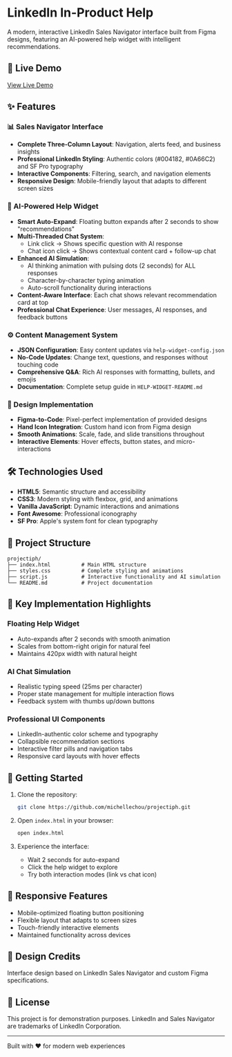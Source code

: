 # LinkedIn In-Product Help 

A modern, interactive LinkedIn Sales Navigator interface built from Figma designs, featuring an AI-powered help widget with intelligent recommendations.

## 🚀 Live Demo

[View Live Demo](https://michellechou.github.io/projectiph)

## ✨ Features

### 📊 Sales Navigator Interface
- **Complete Three-Column Layout**: Navigation, alerts feed, and business insights
- **Professional LinkedIn Styling**: Authentic colors (#004182, #0A66C2) and SF Pro typography
- **Interactive Components**: Filtering, search, and navigation elements
- **Responsive Design**: Mobile-friendly layout that adapts to different screen sizes

### 🤖 AI-Powered Help Widget
- **Smart Auto-Expand**: Floating button expands after 2 seconds to show "recommendations"
- **Multi-Threaded Chat System**: 
  - Link click → Shows specific question with AI response
  - Chat icon click → Shows contextual content card + follow-up chat
- **Enhanced AI Simulation**: 
  - AI thinking animation with pulsing dots (2 seconds) for ALL responses
  - Character-by-character typing animation
  - Auto-scroll functionality during interactions
- **Content-Aware Interface**: Each chat shows relevant recommendation card at top
- **Professional Chat Experience**: User messages, AI responses, and feedback buttons

### ⚙️ Content Management System
- **JSON Configuration**: Easy content updates via `help-widget-config.json`
- **No-Code Updates**: Change text, questions, and responses without touching code
- **Comprehensive Q&A**: Rich AI responses with formatting, bullets, and emojis
- **Documentation**: Complete setup guide in `HELP-WIDGET-README.md`

### 🎨 Design Implementation
- **Figma-to-Code**: Pixel-perfect implementation of provided designs
- **Hand Icon Integration**: Custom hand icon from Figma design
- **Smooth Animations**: Scale, fade, and slide transitions throughout
- **Interactive Elements**: Hover effects, button states, and micro-interactions

## 🛠 Technologies Used

- **HTML5**: Semantic structure and accessibility
- **CSS3**: Modern styling with flexbox, grid, and animations
- **Vanilla JavaScript**: Dynamic interactions and animations
- **Font Awesome**: Professional iconography
- **SF Pro**: Apple's system font for clean typography

## 📁 Project Structure

```
projectiph/
├── index.html          # Main HTML structure
├── styles.css          # Complete styling and animations
├── script.js           # Interactive functionality and AI simulation
└── README.md           # Project documentation
```

## 🎯 Key Implementation Highlights

### Floating Help Widget
- Auto-expands after 2 seconds with smooth animation
- Scales from bottom-right origin for natural feel
- Maintains 420px width with natural height

### AI Chat Simulation
- Realistic typing speed (25ms per character)
- Proper state management for multiple interaction flows
- Feedback system with thumbs up/down buttons

### Professional UI Components
- LinkedIn-authentic color scheme and typography
- Collapsible recommendation sections
- Interactive filter pills and navigation tabs
- Responsive card layouts with hover effects

## 🚀 Getting Started

1. Clone the repository:
   ```bash
   git clone https://github.com/michellechou/projectiph.git
   ```

2. Open `index.html` in your browser:
   ```bash
   open index.html
   ```

3. Experience the interface:
   - Wait 2 seconds for auto-expand
   - Click the help widget to explore
   - Try both interaction modes (link vs chat icon)

## 📱 Responsive Features

- Mobile-optimized floating button positioning
- Flexible layout that adapts to screen sizes
- Touch-friendly interactive elements
- Maintained functionality across devices

## 🎨 Design Credits

Interface design based on LinkedIn Sales Navigator and custom Figma specifications.

## 📄 License

This project is for demonstration purposes. LinkedIn and Sales Navigator are trademarks of LinkedIn Corporation.

---

Built with ❤️ for modern web experiences 
